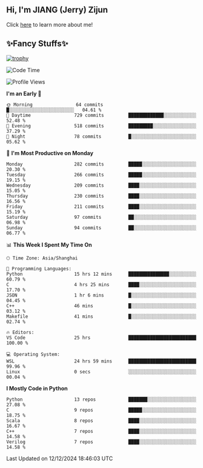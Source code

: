 ## Hi, I'm JIANG (Jerry) Zijun

Click [here](https://jzjerry.github.io/about/) to learn more about me!

## ✨Fancy Stuffs✨
[![trophy](https://github-profile-trophy.vercel.app/?username=jzjerry&theme=onedark)](https://github.com/ryo-ma/github-profile-trophy)
<!--START_SECTION:waka-->
![Code Time](http://img.shields.io/badge/Code%20Time-902%20hrs%2046%20mins-blue)

![Profile Views](http://img.shields.io/badge/Profile%20Views-0-blue)

**I'm an Early 🐤** 

```text
🌞 Morning                64 commits          █░░░░░░░░░░░░░░░░░░░░░░░░   04.61 % 
🌆 Daytime                729 commits         █████████████░░░░░░░░░░░░   52.48 % 
🌃 Evening                518 commits         █████████░░░░░░░░░░░░░░░░   37.29 % 
🌙 Night                  78 commits          █░░░░░░░░░░░░░░░░░░░░░░░░   05.62 % 
```
📅 **I'm Most Productive on Monday** 

```text
Monday                   282 commits         █████░░░░░░░░░░░░░░░░░░░░   20.30 % 
Tuesday                  266 commits         █████░░░░░░░░░░░░░░░░░░░░   19.15 % 
Wednesday                209 commits         ████░░░░░░░░░░░░░░░░░░░░░   15.05 % 
Thursday                 230 commits         ████░░░░░░░░░░░░░░░░░░░░░   16.56 % 
Friday                   211 commits         ████░░░░░░░░░░░░░░░░░░░░░   15.19 % 
Saturday                 97 commits          ██░░░░░░░░░░░░░░░░░░░░░░░   06.98 % 
Sunday                   94 commits          ██░░░░░░░░░░░░░░░░░░░░░░░   06.77 % 
```


📊 **This Week I Spent My Time On** 

```text
🕑︎ Time Zone: Asia/Shanghai

💬 Programming Languages: 
Python                   15 hrs 12 mins      ███████████████░░░░░░░░░░   60.79 % 
C                        4 hrs 25 mins       ████░░░░░░░░░░░░░░░░░░░░░   17.70 % 
JSON                     1 hr 6 mins         █░░░░░░░░░░░░░░░░░░░░░░░░   04.45 % 
C++                      46 mins             █░░░░░░░░░░░░░░░░░░░░░░░░   03.12 % 
Makefile                 41 mins             █░░░░░░░░░░░░░░░░░░░░░░░░   02.74 % 

🔥 Editors: 
VS Code                  25 hrs              █████████████████████████   100.00 % 

💻 Operating System: 
WSL                      24 hrs 59 mins      █████████████████████████   99.96 % 
Linux                    0 secs              ░░░░░░░░░░░░░░░░░░░░░░░░░   00.04 % 
```

**I Mostly Code in Python** 

```text
Python                   13 repos            ███████░░░░░░░░░░░░░░░░░░   27.08 % 
C                        9 repos             █████░░░░░░░░░░░░░░░░░░░░   18.75 % 
Scala                    8 repos             ████░░░░░░░░░░░░░░░░░░░░░   16.67 % 
C++                      7 repos             ████░░░░░░░░░░░░░░░░░░░░░   14.58 % 
Verilog                  7 repos             ████░░░░░░░░░░░░░░░░░░░░░   14.58 % 
```




 Last Updated on 12/12/2024 18:46:03 UTC
<!--END_SECTION:waka-->
